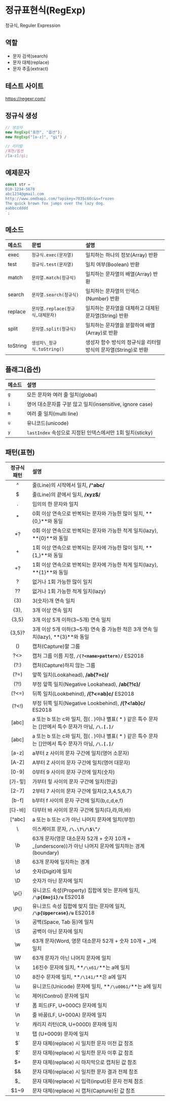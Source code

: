 # 정규표현식(RegExp)

정규식, Reguler Expression

## 역할

- 문자 검색(search)
- 문자 대체(replace)
- 문자 추출(extract)

## 테스트 사이트

https://regexr.com/

## 정규식 생성

```js
// 생성자
new RegExp("표현", "옵션");
new RegExp("[a-z]", "gi") /

// 리터럴
/표현/옵션
/[a-z]/gi;
```

## 예제문자

```js
const str = `
010-1234-5678
abc1234@gmail.com
http://www.omdbapi.com/?apikey=7035c60c&s=frozen
The quick brown fox jumps over the lazy dog.
aabbccdddd
`;
```

## 메소드

| 메소드   | 문법                              | 설명                                                            |
| :------- | :-------------------------------- | :-------------------------------------------------------------- |
| exec     | `정규식.exec(문자열)`             | 일치하는 하나의 정보(Array) 반환                                |
| test     | `정규식.test(문자열)`             | 일치 여부(Boolean) 반환                                         |
| match    | `문자열.match(정규식)`            | 일치하는 문자열의 배열(Array) 반환                              |
| search   | `문자열.search(정규식)`           | 일치하는 문자열의 인덱스(Number) 반환                           |
| replace  | `문자열.replace(정규식,대체문자)` | 일치하는 문자열을 대체하고 대체된 문자열(String) 반환           |
| split    | `문자열.split(정규식)`            | 일치하는 문자열을 분할하여 배열(Array)로 반환                   |
| toString | `생성자\_정규식.toString()`       | 생성자 함수 방식의 정규식을 리터럴 방식의 문자열(String)로 반환 |

## 플래그(옵션)

| 메소드 | 설명                                                      |
| :----- | :-------------------------------------------------------- |
| `g`    | 모든 문자와 여러 줄 일치(global)                          |
| `i`    | 영어 대소문자를 구분 않고 일치(insensitive, ignore case)  |
| `m`    | 여러 줄 일치(multi line)                                  |
| `u`    | 유니코드(unicode)                                         |
| `y`    | `lastIndex` 속성으로 지정된 인덱스에서만 1회 일치(sticky) |

## 패턴(표현)

| 정규식 패턴 | 설명                                                                                                     |
| :---------: | :------------------------------------------------------------------------------------------------------- |
|      ^      | 줄(Line)의 시작에서 일치, **/^abc/**                                                                     |
|      $      | 줄(Line)의 끝에서 일치, **/xyz$/**                                                                       |
|      .      | 임의의 한 문자와 일치                                                                                    |
|     \*      | 0회 이상 연속으로 반복되는 문자와 가능한 많이 일치, **{0,}**와 동일                                      |
|     \*?     | 0회 이상 연속으로 반복되는 문자와 가능한 적게 일치(lazy), **{0}**와 동일                                 |
|      +      | 1회 이상 연속으로 반복되는 문자에 가능한 많이 일치, **{1,}**와 동일                                      |
|     +?      | 1회 이상 연속으로 반복되는 문자에 가능한 적게 일치(lazy), **{1}**와 동일                                 |
|      ?      | 없거나 1회 가능한 많이 일치                                                                              |
|     ??      | 없거나 1회 가능한 적게 일치(lazy)                                                                        |
|     {3}     | 3(숫자)개 연속 일치                                                                                      |
|    {3},     | 3개 이상 연속 일치                                                                                       |
|    {3,5}    | 3개 이상 5개 이하(3~5개) 연속 일치                                                                       |
|   {3,5}?    | 3개 이상 5개 이하(3~5개) 연속 중 가능한 적은 3개 연속 일치(lazy), **{3}**와 동일                         |
|     ()      | 캡처(Capture)할 그룹                                                                                     |
|     ?<>     | 캡처 그룹 이름 지정, **`/(?<name>pattern)/`** ES2018                                                     |
|    (?:)     | 캡처(Capture)하지 않는 그룹                                                                              |
|    (?=)     | 앞쪽 일치(Lookahead), **/ab(?=c)/**                                                                      |
|    (?!)     | 부정 앞쪽 일치(Negative Lookahead), **/ab(?!c)/**                                                        |
|    (?<=)    | 뒤쪽 일치(Lookbehind), **/(?<=ab)c/** ES2018                                                             |
|    (?<!)    | 부정 뒤쪽 일치(Negative Lookbehind), **/(?<!ab)c/** ES2018                                               |
|    [abc]    | a 또는 b 또는 c와 일치, 점( . )이나 별표( \* ) 같은 특수 문자는 []안에서 특수 문자가 아님, **`/\.[.]/`** |
|    [abc]    | a 또는 b 또는 c와 일치, 점( . )이나 별표( \* ) 같은 특수 문자는 []안에서 특수 문자가 아님, **`/\.[.]/`** |
|    [a-z]    | a부터 z 사이의 문자 구간에 일치(영어 소문자)                                                             |
|    [A-Z]    | A부터 Z 사이의 문자 구간에 일치(영어 대문자)                                                             |
|    [0-9]    | 0부터 9 사이의 문자 구간에 일치(숫자)                                                                    |
|   [가-힣]   | 가부터 힣 사이의 문자 구간에 일치(한글)                                                                  |
|    [2-7]    | 2부터 7 사이의 문자 구간에 일치(2,3,4,5,6,7)                                                             |
|    [b-f]    | b부터 f 사이의 문자 구간에 일치(b,c,d,e,f)                                                               |
|   [다-바]   | 다부터 바 사이의 문자 구간에 일치(다,라,마,바)                                                           |
|   [^abc]    | a 또는 b 또는 c가 아닌 나머지 문자에 일치(부정)                                                          |
|     \       | 이스케이프 문자, **`/\.\?\/\$\^/`**                                                                      |
|     \b      | 63개 문자(영문 대소문자 52개 + 숫자 10개 + \_(underscore))가 아닌 나머지 문자에 일치하는 경계(boundary)  |
|     \B      | 63개 문자에 일치하는 경계                                                                                |
|     \d      | 숫자(Digit)에 일치                                                                                       |
|     \D      | 숫자가 아닌 문자에 일치                                                                                  |
|    \p{}     | 유니코드 속성(Property) 집합에 맞는 문자에 일치, **`/\p{Emoji}/u`** ES2018                               |
|    \P{}     | 유니코드 속성 집합에 맞지 않는 문자에 일치, **`/\p{Uppercase}/u`** ES2018                                |
|     \s      | 공백(Space, Tab 등)에 일치                                                                               |
|     \S      | 공백이 아닌 문자에 일치                                                                                  |
|     \w      | 63개 문자(Word, 영문 대소문자 52개 + 숫자 10개 + \_)에 일치                                              |
|     \W      | 63개 문자가 아닌 나머지 문자에 일치                                                                      |
|     \x      | 16진수 문자에 일치, **`/\x61/`**는 a에 일치                                                              |
|     \0      | 8진수 문자에 일치, **`/\141/`**은 a에 일치                                                               |
|     \u      | 유니코드(Unicode) 문자에 일치, **`/\u0061/`**는 a에 일치                                                 |
|     \c      | 제어(Control) 문자에 일치                                                                                |
|     \f      | 폼 피드(FF, U+000C) 문자에 일치                                                                          |
|     \n      | 줄 바꿈(LF, U+000A) 문자에 일치                                                                          |
|     \r      | 캐리지 리턴(CR, U+000D) 문자에 일치                                                                      |
|     \t      | 탭 (U+0009) 문자에 일치                                                                                  |
|     $`      | 문자 대체(replace) 시 일치한 문자 이전 값 참조                                                           |
|     $'      | 문자 대체(replace) 시 일치한 문자 이후 값 참조                                                           |
|     $+      | 문자 대체(replace) 시 마지막으로 캡처된 값 참조                                                          |
|     $&      | 문자 대체(replace) 시 일치한 문자 결과 전체 참조                                                         |
|     $\_     | 문자 대체(replace) 시 입력(input)된 문자 전체 참조                                                       |
|    $1~9     | 문자 대체(replace) 시 캡처(Capture)된 값 참조                                                            |
